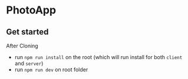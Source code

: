 # PhotoApp

## Get started

After Cloning

- run `npm run install` on the root (which will run install for both `client` and `server`)
- run `npm run dev` on root folder
